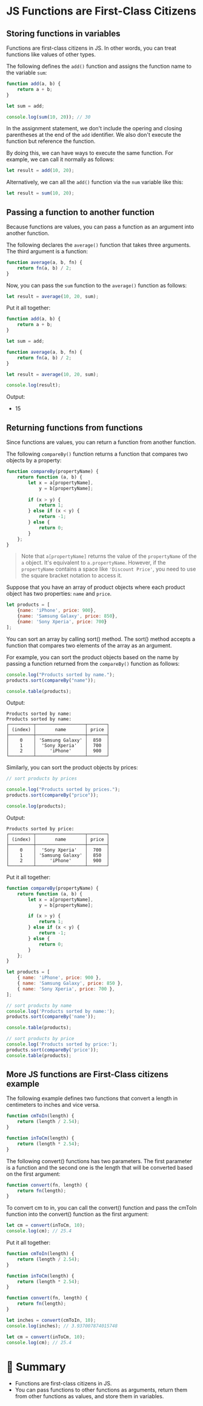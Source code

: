 # JS Functions are First-Class Citizens

## Storing functions in variables

Functions are first-class citizens in JS. In other words, you can treat functions like values of other types.

The following defines the ```add()``` function and assigns the function name to the variable ```sum```:

```js
function add(a, b) {
    return a + b;
}

let sum = add;

console.log(sum(10, 20)); // 30
```

In the assignment statement, we don't include the opering and closing parentheses at the end of the ```add``` identifier. We also don't execute the function but reference the function.

By doing this, we can have ways to execute the same function. For example, we can call it normally as follows:

```js
let result = add(10, 20);
```

Alternatively, we can all the ```add()``` function via the ```num``` variable like this:

```js
let result = sum(10, 20);
```

## Passing a function to another function

Because functions are values, you can pass a function as an argument into another function.

The following declares the ```average()``` function that takes three arguments. The third argument is a function:

```js
function average(a, b, fn) {
    return fn(a, b) / 2;
}
```

Now, you can pass the ```sum``` function to the ```average()``` function as follows:

```js
let result = average(10, 20, sum);
```

Put it all together:

```js
function add(a, b) {
    return a + b;
}

let sum = add;

function average(a, b, fn) {
    return fn(a, b) / 2;
}

let result = average(10, 20, sum);

console.log(result);
```

Output:
- 15

## Returning functions from functions

Since functions are values, you can return a function from another function.

The following ```compareBy()``` function returns a function that compares two objects by a property:

```js
function compareBy(propertyName) {
    return function (a, b) {
        let x = a[propertyName],
            y = b[propertyName];
        
        if (x > y) {
            return 1;
        } else if (x < y) {
            return -1;
        } else {
            return 0;
        }
    };
}
```

> Note that ```a[propertyName]``` returns the value of the ```propertyName``` of the ```a``` object. It's equivalent to ```a.propertyName```. However, if the ```propertyName``` contains a space like ```'Discount Price'```, you need to use the square bracket notation to access it.

Suppose that you have an array of product objects where each product object has two properties: ```name``` and ```price```.

```js
let products = [
    {name: 'iPhone', price: 900},
    {name: 'Samsung Galaxy', price: 850},
    {name: 'Sony Xperia', price: 700}
];
```

You can sort an array by calling sort() method. The sort() method accepts a function that compares two elements of the array as an argument.

For example, you can sort the product objects based on the name by passing a function returned from the ```compareBy()``` function as follows:

```js
console.log("Products sorted by name.");
products.sort(compareBy("name"));

console.table(products);
```

Output:
```
Products sorted by name:
Products sorted by name:
┌─────────┬──────────────────┬───────┐
│ (index) │       name       │ price │
├─────────┼──────────────────┼───────┤
│    0    │ 'Samsung Galaxy' │  850  │
│    1    │  'Sony Xperia'   │  700  │
│    2    │     'iPhone'     │  900  │
└─────────┴──────────────────┴───────┘ 
```

Similarly, you can sort the product objects by prices:

```js
// sort products by prices

console.log("Products sorted by prices.");
products.sort(compareBy("price"));

console.log(products);
```

Output:
```
Products sorted by price:
┌─────────┬──────────────────┬───────┐
│ (index) │       name       │ price │
├─────────┼──────────────────┼───────┤
│    0    │  'Sony Xperia'   │  700  │
│    1    │ 'Samsung Galaxy' │  850  │
│    2    │     'iPhone'     │  900  │
└─────────┴──────────────────┴───────┘
```

Put it all together:

```js
function compareBy(propertyName) {
    return function (a, b) {
        let x = a[propertyName],
            y = b[propertyName];

        if (x > y) {
            return 1;
        } else if (x < y) {
            return -1;
        } else {
            return 0;
        }
    };
}

let products = [
    { name: 'iPhone', price: 900 },
    { name: 'Samsung Galaxy', price: 850 },
    { name: 'Sony Xperia', price: 700 },
];

// sort products by name
console.log('Products sorted by name:');
products.sort(compareBy('name'));

console.table(products);

// sort products by price
console.log('Products sorted by price:');
products.sort(compareBy('price'));
console.table(products);
```

## More JS functions are First-Class citizens example

The following example defines two functions that convert a length in centimeters to inches and vice versa.

```js
function cmToIn(length) {
    return (length / 2.54);
}

function inToCm(length) {
    return (length * 2.54);
}
```

The following convert() functions has two parameters. The first parameter is a function and the second one is the length that will be converted based on the first argument:

```js
function convert(fn, length) {
    return fn(length);
}
```

To convert cm to in, you can call the convert() function and pass the cmToIn function into the convert() function as the first argument:

```js
let cm = convert(inToCm, 10);
console.log(cm); // 25.4
```

Put it all together:

```js
function cmToIn(length) {
    return (length / 2.54);
}

function inToCm(length) {
    return (length * 2.54);
}

function convert(fn, length) {
    return fn(length);
}

let inches = convert(cmToIn, 10);
console.log(inches); // 3.937007874015748

let cm = convert(inToCm, 10);
console.log(cm); // 25.4
```

# :memo: Summary

- Functions are first-class citizens in JS.
- You can pass functions to other functions as arguments, return them from other functions as values, and store them in variables.
